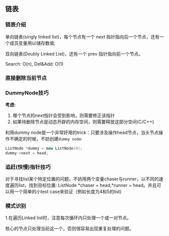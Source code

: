 ## 链表

### 链表介绍

单向链表(singly linked list)，每个节点有一个 next 指针指向后一个节点，还有一个成员变量用以储存数值;

双向链表(Doubly Linked List)，还有一个 prev 指针指向前一个节点。

Search: O(n), Del&Add: O(1)

### 直接删除当前节点

### DummyNode技巧

**考虑:**

1. 哪个节点的next指针会受到影响，则需要修正该指针
2. 如果待删除节点是动态开辟的内存空间，则需要释放这部分空间(C/C++)

利用dummy node是一个非常好用的trick：只要涉及操作head节点，当头节点操作不确定的时候，不妨创建`dummy node`:

```c++
ListNode *dummy = new ListNode(0);
dummy->next = head;
```

### 追赶(快慢)指针技巧

对于寻找list某个特定位置的问题，不妨用两个变量chaser与runner，以不同的速度遍历list，找到目标位置: ListNode *chaser = head,*runner = head。并且可以用一个简单的小test case来验证（例如长度为4和5的list)

### 模式识别

1.在遍历Linked list时，注意每次循环内只处理一个或一对节点。

核心的节点只处理当前这一个，否则很容易出现重复处理的问题。

